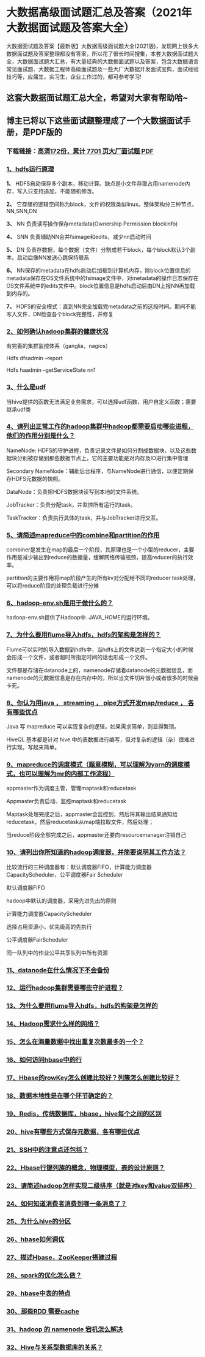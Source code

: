 # 大数据高级面试题汇总及答案（2021年大数据面试题及答案大全）

大数据面试题及答案【最新版】大数据高级面试题大全(2021版)，发现网上很多大数据面试题及答案整理都没有答案，所以花了很长时间搜集，本套大数据面试题大全，大数据面试题大汇总，有大量经典的大数据面试题以及答案，包含大数据语言常见面试题、大数据工程师高级面试题及一些大厂大数据开发面试宝典，面试经验技巧等，应届生，实习生，企业工作过的，都可参考学习!

## 这套大数据面试题汇总大全，希望对大家有帮助哈~ 

## 博主已将以下这些面试题整理成了一个大数据面试手册，是PDF版的

### 下载链接：[高清172份，累计 7701 页大厂面试题  PDF](https://github.com/javatechnorth/javanorth-itbooks/blob/master/docs/index.md)


### [1、hdfs运行原理](https://gitee.com/souyunku/NewDevBooks/blob/master/docs/大数据/大数据高级面试题汇总及答案（2021年大数据面试题及答案大全）.md#1hdfs运行原理)  


**1、** HDFS自动保存多个副本，移动计算。缺点是小文件存取占用namenode内存，写入只支持追加，不能随机修改。

**2、** 它存储的逻辑空间称为block，文件的权限类似linux。整体架构分三种节点，NN,SNN,DN

**3、** NN 负责读写操作保存metadata(Ownership Permission blockinfo)

**4、** SNN 负责辅助NN合并fsimage和edits，减少nn启动时间

**5、** DN 负责存数据，每个数据（文件）分割成若干block，每个block默认3个副本。启动后像NN发送心跳保持联系

**6、** NN保存的metadata在hdfs启动后加载到计算机内存，除block位置信息的metadata保存在OS文件系统中的fsimage文件中，对metadata的操作日志保存在OS文件系统中的edits文件中。block位置信息是hdfs启动后由DN上报NN再加载到内存的。

**7、** HDFS的安全模式：直到NN完全加载完metadata之前的这段时间。期间不能写入文件，DN检查各个block完整性，并修复


### [2、如何确认hadoop集群的健康状况](https://gitee.com/souyunku/NewDevBooks/blob/master/docs/大数据/大数据高级面试题汇总及答案（2021年大数据面试题及答案大全）.md#2如何确认hadoop集群的健康状况)  


有完善的集群监控体系（ganglia，nagios）

Hdfs dfsadmin –report

Hdfs haadmin –getServiceState nn1


### [3、什么是udf](https://gitee.com/souyunku/NewDevBooks/blob/master/docs/大数据/大数据高级面试题汇总及答案（2021年大数据面试题及答案大全）.md#3什么是udf)  


当hive提供的函数无法满足业务需求，可以选择udf函数，用户自定义函数；需要继承udf类


### [4、请列出正常工作的hadoop集群中hadoop都需要启动哪些进程，他们的作用分别是什么？](https://gitee.com/souyunku/NewDevBooks/blob/master/docs/大数据/大数据高级面试题汇总及答案（2021年大数据面试题及答案大全）.md#4请列出正常工作的hadoop集群中hadoop都需要启动哪些进程他们的作用分别是什么)  


NameNode: HDFS的守护进程，负责记录文件是如何分割成数据块，以及这些数据块分别被存储到那些数据节点上，它的主要功能是对内存及IO进行集中管理

Secondary NameNode：辅助后台程序，与NameNode进行通信，以便定期保存HDFS元数据的快照。

DataNode：负责把HDFS数据块读写到本地的文件系统。

JobTracker：负责分配task，并监控所有运行的task。

TaskTracker：负责执行具体的task，并与JobTracker进行交互。


### [5、请简述mapreduce中的combine和partition的作用](https://gitee.com/souyunku/NewDevBooks/blob/master/docs/大数据/大数据高级面试题汇总及答案（2021年大数据面试题及答案大全）.md#5请简述mapreduce中的combine和partition的作用)  


combiner是发生在map的最后一个阶段，其原理也是一个小型的reducer，主要作用是减少输出到reduce的数据量，缓解网络传输瓶颈，提高reducer的执行效率。

partition的主要作用将map阶段产生的所有kv对分配给不同的reducer task处理，可以将reduce阶段的处理负载进行分摊


### [6、hadoop-env.sh是用于做什么的？](https://gitee.com/souyunku/NewDevBooks/blob/master/docs/大数据/大数据高级面试题汇总及答案（2021年大数据面试题及答案大全）.md#6hadoop-envsh是用于做什么的)  


hadoop-env.sh提供了Hadoop中. JAVA_HOME的运行环境。


### [7、为什么要用flume导入hdfs，hdfs的架构是怎样的？](https://gitee.com/souyunku/NewDevBooks/blob/master/docs/大数据/大数据高级面试题汇总及答案（2021年大数据面试题及答案大全）.md#7为什么要用flume导入hdfshdfs的架构是怎样的)  


Flume可以实时的导入数据到hdfs中，当hdfs上的文件达到一个指定大小的时候会形成一个文件，或者超时所指定时间的话也形成一个文件。

文件都是存储在datanode上的，namenode存储着datanode的元数据信息，而namenode的元数据信息是存在内存中的，所以当文件切片很小或者很多的时候会卡死。


### [8、你认为用java ， streaming ， pipe方式开发map/reduce ， 各有哪些优点](https://gitee.com/souyunku/NewDevBooks/blob/master/docs/大数据/大数据高级面试题汇总及答案（2021年大数据面试题及答案大全）.md#8你认为用java--streaming--pipe方式开发map/reduce--各有哪些优点)  


Java 写 mapreduce 可以实现复杂的逻辑，如果需求简单，则显得繁琐。

HiveQL 基本都是针对 hive 中的表数据进行编写，但对复杂的逻辑（杂）很难进行实现。写起来简单。


### [9、mapreduce的调度模式（题意模糊，可以理解为yarn的调度模式，也可以理解为mr的内部工作流程）](https://gitee.com/souyunku/NewDevBooks/blob/master/docs/大数据/大数据高级面试题汇总及答案（2021年大数据面试题及答案大全）.md#9mapreduce的调度模式题意模糊可以理解为yarn的调度模式也可以理解为mr的内部工作流程)  


appmaster作为调度主管，管理maptask和reducetask

Appmaster负责启动、监控maptask和reducetask

Maptask处理完成之后，appmaster会监控到，然后将其输出结果通知给reducetask，然后reducetask从map端拉取文件，然后处理；

当reduce阶段全部完成之后，appmaster还要向resourcemanager注销自己


### [10、请列出你所知道的hadoop调度器，并简要说明其工作方法？](https://gitee.com/souyunku/NewDevBooks/blob/master/docs/大数据/大数据高级面试题汇总及答案（2021年大数据面试题及答案大全）.md#10请列出你所知道的hadoop调度器并简要说明其工作方法)  


比较流行的三种调度器有：默认调度器FIFO，计算能力调度器CapacityScheduler，公平调度器Fair Scheduler

默认调度器FIFO

hadoop中默认的调度器，采用先进先出的原则

计算能力调度器CapacityScheduler

选择占用资源小，优先级高的先执行

公平调度器FairScheduler

同一队列中的作业公平共享队列中所有资源


### [11、datanode在什么情况下不会备份](https://gitee.com/souyunku/NewDevBooks/blob/master/docs/大数据/大数据高级面试题汇总及答案（2021年大数据面试题及答案大全）.md#11datanode在什么情况下不会备份)  

### [12、运行hadoop集群需要哪些守护进程？](https://gitee.com/souyunku/NewDevBooks/blob/master/docs/大数据/大数据高级面试题汇总及答案（2021年大数据面试题及答案大全）.md#12运行hadoop集群需要哪些守护进程)  

### [13、为什么要用flume导入hdfs，hdfs的构架是怎样的](https://gitee.com/souyunku/NewDevBooks/blob/master/docs/大数据/大数据高级面试题汇总及答案（2021年大数据面试题及答案大全）.md#13为什么要用flume导入hdfshdfs的构架是怎样的)  

### [14、Hadoop需求什么样的网络？](https://gitee.com/souyunku/NewDevBooks/blob/master/docs/大数据/大数据高级面试题汇总及答案（2021年大数据面试题及答案大全）.md#14hadoop需求什么样的网络)  

### [15、怎么在海量数据中找出重复次数最多的一个？](https://gitee.com/souyunku/NewDevBooks/blob/master/docs/大数据/大数据高级面试题汇总及答案（2021年大数据面试题及答案大全）.md#15怎么在海量数据中找出重复次数最多的一个)  

### [16、如何访问hbase中的行](https://gitee.com/souyunku/NewDevBooks/blob/master/docs/大数据/大数据高级面试题汇总及答案（2021年大数据面试题及答案大全）.md#16如何访问hbase中的行)  

### [17、Hbase的rowKey怎么创建比较好？列簇怎么创建比较好？](https://gitee.com/souyunku/NewDevBooks/blob/master/docs/大数据/大数据高级面试题汇总及答案（2021年大数据面试题及答案大全）.md#17hbase的rowkey怎么创建比较好列簇怎么创建比较好)  

### [18、数据本地性是在哪个环节确定的？](https://gitee.com/souyunku/NewDevBooks/blob/master/docs/大数据/大数据高级面试题汇总及答案（2021年大数据面试题及答案大全）.md#18数据本地性是在哪个环节确定的)  

### [19、Redis，传统数据库，hbase，hive每个之间的区别](https://gitee.com/souyunku/NewDevBooks/blob/master/docs/大数据/大数据高级面试题汇总及答案（2021年大数据面试题及答案大全）.md#19redis传统数据库hbasehive每个之间的区别)  

### [20、hive有哪些方式保存元数据，各有哪些优点](https://gitee.com/souyunku/NewDevBooks/blob/master/docs/大数据/大数据高级面试题汇总及答案（2021年大数据面试题及答案大全）.md#20hive有哪些方式保存元数据各有哪些优点)  

### [21、SSH中的注意点还包括？](https://gitee.com/souyunku/NewDevBooks/blob/master/docs/大数据/大数据高级面试题汇总及答案（2021年大数据面试题及答案大全）.md#21ssh中的注意点还包括)  

### [22、Hbase行键列族的概念，物理模型，表的设计原则？](https://gitee.com/souyunku/NewDevBooks/blob/master/docs/大数据/大数据高级面试题汇总及答案（2021年大数据面试题及答案大全）.md#22hbase行键列族的概念物理模型表的设计原则)  

### [23、请简述hadoop怎样实现二级排序（就是对key和value双排序）](https://gitee.com/souyunku/NewDevBooks/blob/master/docs/大数据/大数据高级面试题汇总及答案（2021年大数据面试题及答案大全）.md#23请简述hadoop怎样实现二级排序就是对key和value双排序)  

### [24、如何知道消费者消费到哪一条消息了？](https://gitee.com/souyunku/NewDevBooks/blob/master/docs/大数据/大数据高级面试题汇总及答案（2021年大数据面试题及答案大全）.md#24如何知道消费者消费到哪一条消息了)  

### [25、为什么hive的分区](https://gitee.com/souyunku/NewDevBooks/blob/master/docs/大数据/大数据高级面试题汇总及答案（2021年大数据面试题及答案大全）.md#25为什么hive的分区)  

### [26、hbase如何调优](https://gitee.com/souyunku/NewDevBooks/blob/master/docs/大数据/大数据高级面试题汇总及答案（2021年大数据面试题及答案大全）.md#26hbase如何调优)  

### [27、描述Hbase，ZooKeeper搭建过程](https://gitee.com/souyunku/NewDevBooks/blob/master/docs/大数据/大数据高级面试题汇总及答案（2021年大数据面试题及答案大全）.md#27描述hbasezookeeper搭建过程)  

### [28、spark的优化怎么做？](https://gitee.com/souyunku/NewDevBooks/blob/master/docs/大数据/大数据高级面试题汇总及答案（2021年大数据面试题及答案大全）.md#28spark的优化怎么做)  

### [29、hbase中表的特点](https://gitee.com/souyunku/NewDevBooks/blob/master/docs/大数据/大数据高级面试题汇总及答案（2021年大数据面试题及答案大全）.md#29hbase中表的特点)  

### [30、那些RDD 需要cache](https://gitee.com/souyunku/NewDevBooks/blob/master/docs/大数据/大数据高级面试题汇总及答案（2021年大数据面试题及答案大全）.md#30那些rdd-需要cache)  

### [31、hadoop 的 namenode 宕机怎么解决](https://gitee.com/souyunku/NewDevBooks/blob/master/docs/大数据/大数据高级面试题汇总及答案（2021年大数据面试题及答案大全）.md#31hadoop-的-namenode-宕机怎么解决)  

### [32、Hive与关系型数据库的关系？](https://gitee.com/souyunku/NewDevBooks/blob/master/docs/大数据/大数据高级面试题汇总及答案（2021年大数据面试题及答案大全）.md#32hive与关系型数据库的关系)  





